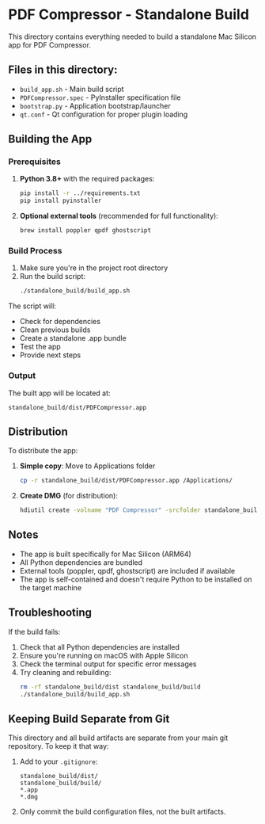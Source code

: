 # PDF Compressor - Standalone Build

This directory contains everything needed to build a standalone Mac Silicon app for PDF Compressor.

## Files in this directory:

- `build_app.sh` - Main build script
- `PDFCompressor.spec` - PyInstaller specification file
- `bootstrap.py` - Application bootstrap/launcher
- `qt.conf` - Qt configuration for proper plugin loading

## Building the App

### Prerequisites

1. **Python 3.8+** with the required packages:
   ```bash
   pip install -r ../requirements.txt
   pip install pyinstaller
   ```

2. **Optional external tools** (recommended for full functionality):
   ```bash
   brew install poppler qpdf ghostscript
   ```

### Build Process

1. Make sure you're in the project root directory
2. Run the build script:
   ```bash
   ./standalone_build/build_app.sh
   ```

The script will:
- Check for dependencies
- Clean previous builds
- Create a standalone .app bundle
- Test the app
- Provide next steps

### Output

The built app will be located at:
```
standalone_build/dist/PDFCompressor.app
```

## Distribution

To distribute the app:

1. **Simple copy**: Move to Applications folder
   ```bash
   cp -r standalone_build/dist/PDFCompressor.app /Applications/
   ```

2. **Create DMG** (for distribution):
   ```bash
   hdiutil create -volname "PDF Compressor" -srcfolder standalone_build/dist/PDFCompressor.app -ov -format UDZO PDFCompressor.dmg
   ```

## Notes

- The app is built specifically for Mac Silicon (ARM64)
- All Python dependencies are bundled
- External tools (poppler, qpdf, ghostscript) are included if available
- The app is self-contained and doesn't require Python to be installed on the target machine

## Troubleshooting

If the build fails:

1. Check that all Python dependencies are installed
2. Ensure you're running on macOS with Apple Silicon
3. Check the terminal output for specific error messages
4. Try cleaning and rebuilding:
   ```bash
   rm -rf standalone_build/dist standalone_build/build
   ./standalone_build/build_app.sh
   ```

## Keeping Build Separate from Git

This directory and all build artifacts are separate from your main git repository. To keep it that way:

1. Add to your `.gitignore`:
   ```
   standalone_build/dist/
   standalone_build/build/
   *.app
   *.dmg
   ```

2. Only commit the build configuration files, not the built artifacts.
